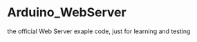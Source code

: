 Arduino_WebServer
=================

the official Web Server exaple code, just for learning and testing
